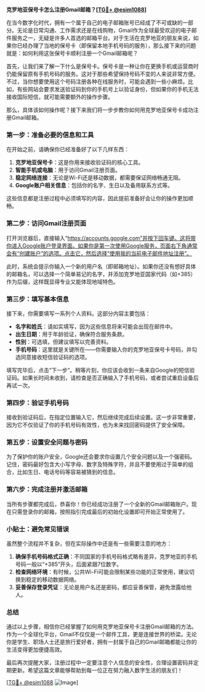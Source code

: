 **克罗地亚保号卡怎么注册Gmail邮箱？[[TG💪+ @esim1088](https://t.me/s/esim1088)]**

在当今数字化时代，拥有一个属于自己的电子邮箱账号已经成了不可或缺的一部分。无论是日常沟通、工作需求还是在线购物，Gmail作为全球最受欢迎的电子邮件服务之一，无疑是许多人首选的邮箱平台。对于生活在克罗地亚的朋友来说，如果你已经办理了当地的保号卡（即保留本地手机号码的服务），那么接下来的问题就是：如何利用这张保号卡顺利注册一个Gmail邮箱呢？

首先，让我们来了解一下什么是保号卡。保号卡是一种让你在更换手机或运营商时仍能保留原有手机号码的服务。这对于那些希望保持号码不变的人来说非常方便。不过，当你想要使用这个号码注册各种在线服务时，可能会遇到一些小麻烦。比如，有些网站会要求发送验证码到你的手机号上以验证身份，但如果你的手机无法接收国际短信，就可能需要额外的操作步骤。

那么，具体该如何操作呢？接下来我们将一步步教你如何用克罗地亚保号卡成功注册Gmail邮箱。

### **第一步：准备必要的信息和工具**
在开始之前，请确保你已经准备好了以下几样东西：
1. **克罗地亚保号卡**：这是你用来接收验证码的核心工具。
2. **智能手机或电脑**：用于访问Gmail注册页面。
3. **稳定网络连接**：无论是Wi-Fi还是移动数据，都需要保证网络畅通无阻。
4. **Google账户相关信息**：包括你的名字、生日以及备用联系方式等。

这些信息都是注册过程中必须填写的内容，因此提前准备好会让你的操作更加顺畅。

### **第二步：访问Gmail注册页面**
打开浏览器后，直接输入“https://accounts.google.com”并按下回车键。这将带你进入Google账户登录界面。如果你是第一次使用Google服务，页面右下角通常会有“创建账户”的选项。点击它，然后选择“使用我的当前电子邮件地址注册”。

此时，系统会提示你输入一个新的用户名（即邮箱地址）。如果你还没有想好具体的邮箱名，可以选择一个简单易记的名字，并添加克罗地亚国家代码（如+385）作为后缀，这样既显得专业又能体现地域特色。

### **第三步：填写基本信息**
接下来，你需要填写一系列个人资料。这部分内容主要包括：
- **名字和姓氏**：请如实填写，因为这些信息将来可能会出现在邮件中。
- **出生日期**：用于年龄验证，确保符合服务条款。
- **性别**：可选填，但建议填写以完善资料。
- **手机号码**：这里就是关键所在——你需要输入你的克罗地亚保号卡号码，并勾选同意接收短信验证码的选项。

填写完毕后，点击“下一步”。稍等片刻，你应该会收到一条来自Google的短信验证码。如果长时间未收到，请检查是否正确输入了手机号码，或者尝试重启设备后再试一次。

### **第四步：验证手机号码**
接收到验证码后，在指定位置输入它，然后继续完成后续设置。这一步非常重要，因为它不仅验证了你的手机号码有效性，也为未来找回密码提供了安全保障。

### **第五步：设置安全问题与密码**
为了保护你的账户安全，Google还会要求你设置几个安全问题以及一个强密码。记住，密码最好包含大小写字母、数字及特殊字符，并且不要使用过于简单的组合，比如生日、电话号码等容易被猜到的信息。

### **第六步：完成注册并激活邮箱**
当所有步骤都完成后，恭喜你！你已经成功注册了一个全新的Gmail邮箱账户。现在只需登录你的邮箱，按照指引完成最后的初始化设置即可开始正常使用了。

### **小贴士：避免常见错误**
虽然整个流程并不复杂，但在实际操作中还是有一些需要注意的地方：
1. **确保手机号码格式正确**：不同国家的手机号码格式略有差异，克罗地亚的手机号码一般以“+385”开头，后面紧跟7位数字。
2. **检查网络环境**：有时候，公共Wi-Fi可能会限制某些功能的正常使用，建议切换到稳定的移动数据网络。
3. **妥善保存登录凭证**：无论是用户名还是密码，都应妥善保管，避免泄露给他人。

### **总结**
通过以上步骤，相信你已经掌握了如何用克罗地亚保号卡注册Gmail邮箱的方法。作为一个全球化平台，Gmail不仅仅是一个邮件工具，更是连接世界的桥梁。无论你是学生、职场人士还是旅行爱好者，拥有一封属于自己的Gmail邮箱都能让你的生活变得更加便捷高效。

最后再次提醒大家，注册过程中一定要注意个人信息的安全性，合理设置密码并定期更新。希望这篇文章能够帮助到每一位正在努力融入数字生活的朋友们！

[[TG💪+ @esim1088](https://t.me/s/esim1088) ![Image](https://i.postimg.cc/4NQfJmqS/Snipaste-2025-05-13-00-14-12.png)]
